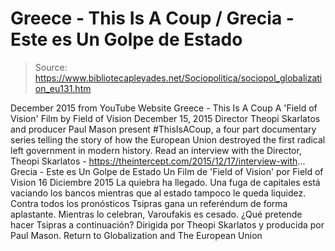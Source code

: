# Greece - This Is A Coup / Grecia - Este es Un Golpe de Estado

> Source: https://www.bibliotecapleyades.net/Sociopolitica/sociopol_globalization_eu131.htm

December 2015
from YouTube Website
Greece - This Is A Coup A 'Field of Vision' Film
by Field of Vision December 15, 2015 Director Theopi Skarlatos and producer Paul Mason present #ThisIsACoup, a four part documentary series telling the story of how the European Union destroyed the first radical left government in modern history. Read an interview with the Director, Theopi Skarlatos - https://theintercept.com/2015/12/17/interview-with...
Grecia - Este es Un Golpe de Estado
Un Film de 'Field of Vision'
por Field of Vision
16 Diciembre 2015 La quiebra ha llegado. Una fuga de capitales está vaciando los bancos mientras que al estado tampoco le queda liquidez.
Contra todos los pronósticos Tsipras gana un referéndum de forma aplastante. Mientras lo celebran, Varoufakis es cesado. ¿Qué pretende hacer Tsipras a continuación? Dirigida por Theopi Skarlatos y producida por Paul Mason.
Return to Globalization and The European Union
